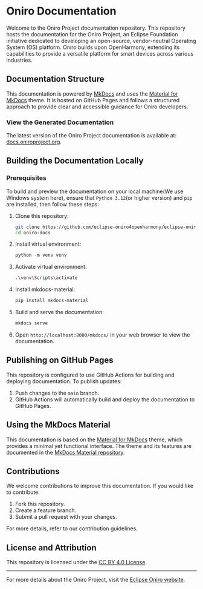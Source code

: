 # Oniro Documentation

Welcome to the Oniro Project documentation repository. This repository hosts the documentation for the Oniro Project, an Eclipse Foundation initiative dedicated to developing an open-source, vendor-neutral Operating System (OS) platform. Oniro builds upon OpenHarmony, extending its capabilities to provide a versatile platform for smart devices across various industries.

## Documentation Structure

This documentation is powered by [MkDocs](https://www.mkdocs.org) and uses the [Material for MkDocs](https://squidfunk.github.io/mkdocs-material/) theme. It is hosted on GitHub Pages and follows a structured approach to provide clear and accessible guidance for Oniro developers.


### View the Generated Documentation

The latest version of the Oniro Project documentation is available at: [docs.oniroproject.org](https://docs.oniroproject.org/).

## Building the Documentation Locally
### Prerequisites

To build and preview the documentation on your local machine(We use Windows system here), ensure that `Python 3.12`(or higher version) and `pip` are installed, then follow these steps:

1. Clone this repository:
   ```sh
   git clone https://github.com/eclipse-oniro4openharmony/eclipse-oniro4openharmony.github.io.git
   cd oniro-docs
   ```

2. Install virtual environment:
   ```python
   python -m venv venv
   ```

3. Activate virtual environment:
   ```bash
   .\venv\Scripts\activate
   ```

4. Install mkdocs-material:
   ```sh
   pip install mkdocs-material
   ```
5. Build and serve the documentation:
   ```sh
   mkdocs serve
   ```
6. Open `http://localhost:8000/mkdocs/` in your web browser to view the documentation.

## Publishing on GitHub Pages

This repository is configured to use GitHub Actions for building and deploying documentation. To publish updates:

1. Push changes to the `main` branch.
2. GitHub Actions will automatically build and deploy the documentation to GitHub Pages.

## Using the MkDocs Material

This documentation is based on the [Material for MkDocs](https://squidfunk.github.io/mkdocs-material/) theme, which provides a minimal yet functional interface. The theme and its features are documented in the [MkDocs Material repository](https://github.com/squidfunk/mkdocs-material).

## Contributions

We welcome contributions to improve this documentation. If you would like to contribute:

1. Fork this repository.
2. Create a feature branch.
3. Submit a pull request with your changes.

For more details, refer to our contribution guidelines.

## License and Attribution

This repository is licensed under the [CC BY 4.0 License](https://creativecommons.org/licenses/by/4.0/). 

---

For more details about the Oniro Project, visit the [Eclipse Oniro website](https://projects.eclipse.org/projects/oniro).

